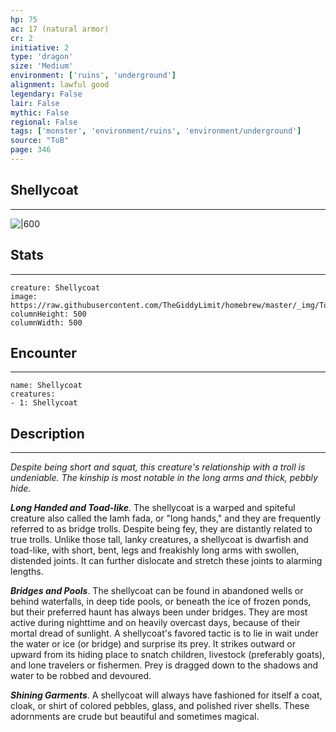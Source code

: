 ```yaml
---
hp: 75
ac: 17 (natural armor)
cr: 2
initiative: 2
type: 'dragon'    
size: 'Medium'
environment: ['ruins', 'underground']
alignment: lawful good
legendary: False
lair: False
mythic: False
regional: False
tags: ['monster', 'environment/ruins', 'environment/underground']
source: "ToB"
page: 346
---
```


## Shellycoat
---

![|600](https://raw.githubusercontent.com/TheGiddyLimit/homebrew/master/_img/ToB/Shellycoat.webp)

## Stats
---

```statblock
creature: Shellycoat
image: https://raw.githubusercontent.com/TheGiddyLimit/homebrew/master/_img/ToB/token/Shellycoat.png
columnHeight: 500
columnWidth: 500
```

## Encounter
---

```encounter-table
name: Shellycoat
creatures:
- 1: Shellycoat
```

## Description
---
_Despite being short and squat, this creature's relationship with a troll is undeniable. The kinship is most notable in the long arms and thick, pebbly hide._

**_Long Handed and Toad-like_**. The shellycoat is a warped and spiteful creature also called the Iamh fada, or "long hands," and they are frequently referred to as bridge trolls. Despite being fey, they are distantly related to true trolls. Unlike those tall, lanky creatures, a shellycoat is dwarfish and toad-like, with short, bent, legs and freakishly long arms with swollen, distended joints. It can further dislocate and stretch these joints to alarming lengths.

**_Bridges and Pools_**. The shellycoat can be found in abandoned wells or behind waterfalls, in deep tide pools, or beneath the ice of frozen ponds, but their preferred haunt has always been under bridges. They are most active during nighttime and on heavily overcast days, because of their mortal dread of sunlight.
A shellycoat's favored tactic is to lie in wait under the water or ice (or bridge) and surprise its prey. It strikes outward or upward from its hiding place to snatch children, livestock (preferably goats), and lone travelers or fishermen. Prey is dragged down to the shadows and water to be robbed and devoured.

**_Shining Garments_**. A shellycoat will always have fashioned for itself a coat, cloak, or shirt of colored pebbles, glass, and polished river shells. These adornments are crude but beautiful and sometimes magical.






